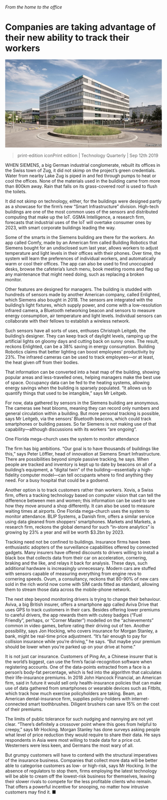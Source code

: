 ###### From the home to the office

# Companies are taking advantage of their new ability to track their workers 

![image](images/20190914_tqp511.jpg) 

> print-edition iconPrint edition | Technology Quarterly | Sep 12th 2019 

WHEN SIEMENS, a big German industrial conglomerate, rebuilt its offices in the Swiss town of Zug, it did not skimp on the project’s green credentials. Water from nearby Lake Zug is piped in and fed through pumps to heat or cool the offices. None of the materials used in the building came from more than 800km away. Rain that falls on its grass-covered roof is used to flush the toilets. 

It did not skimp on technology, either, for the buildings were designed partly as a showcase for the firm’s new “Smart Infrastructure” division. High-tech buildings are one of the most common uses of the sensors and distributed computing that make up the IoT. GSMA Intelligence, a research firm, forecasts that industrial uses of the IoT will overtake consumer ones by 2023, with smart corporate buildings leading the way. 

Some of the smarts in the Siemens building are there for the workers. An app called Comfy, made by an American firm called Building Robotics that Siemens bought for an undisclosed sum last year, allows workers to adjust temperature and light levels in their offices with their phones. Over time, the system will learn the preferences of individual workers, and automatically warm or cool their offices. The app can also be used to find unoccupied desks, browse the cafeteria’s lunch menu, book meeting rooms and flag up any maintenance that might need doing, such as replacing a broken monitor. 

Other features are designed for managers. The building is studded with hundreds of sensors made by another American company, called Enlighted, which Siemens also bought in 2018. The sensors are integrated with the building’s light fixtures, which supply power, and come with a low-resolution infrared camera, a Bluetooth networking beacon and sensors to measure energy consumption, air temperature and light levels. Individual sensors can collaborate with their fellows to establish a wireless network. 

Such sensors have all sorts of uses, enthuses Christoph Leitgeb, the building’s designer. They can keep track of daylight levels, ramping up the artificial lights on gloomy days and cutting back on sunny ones. The result, reckons Enlighted, can be a 38% saving in energy consumption. Building Robotics claims that better lighting can boost employees’ productivity by 23%. The infrared cameras can be used to track employees—or at least, the heat given off from their bodies. 

That information can be converted into a heat map of the building, showing popular areas and less-travelled ones, helping managers make the best use of space. Occupancy data can be fed to the heating systems, allowing energy savings when the building is sparsely populated. “It allows us to quantify things that used to be intangible,” says Mr Leitgeb. 

For now, data gathered by sensors in the Siemens building are anonymous. The cameras see heat blooms, meaning they can record only numbers and general circulation within a building. But more personal tracking is possible, says Mr Leitgeb, via the sensors’ Bluetooth beacons, which could track smartphones or building passes. So far Siemens is not making use of that capability—although discussions with its workers “are ongoing”. 

One Florida mega-church uses the system to monitor attendance 

The firm has big ambitions. “Our goal is to have thousands of buildings like this,” says Peter Löffler, head of innovation at Siemens Smart Infrastructure. There are possibilities beyond simple passive tracking, he says. When people are tracked and inventory is kept up to date by beacons on all of a building’s equipment, a “digital twin” of the building—essentially a high-fidelity computer model—can tell occupants where to find anything they need. For a busy hospital that could be a godsend. 

Another option is to track customers rather than workers. Xovis, a Swiss firm, offers a tracking technology based on computer vision that can tell the difference between men and women; this information can be used to see how they move around a shop differently. It can also be used to measure waiting times at airports. One Florida mega-church uses the system to monitor attendance. BLIP Systems, a Danish firm, offers a similar service using data gleaned from shoppers’ smartphones. Markets and Markets, a research firm, reckons the global demand for such “in-store analytics” is growing by 23% a year and will be worth $3.2bn by 2023. 

Tracking need not be confined to buildings. Insurance firms have been enthusiastic adopters of the surveillance capabilities offered by connected gadgets. Many insurers have offered discounts to drivers willing to install a black box that collects data from their car on acceleration, cornering, braking and the like, and relays it back for analysis. These days, such additional hardware is increasingly unnecessary. Modern cars are stuffed with sensors capable of measuring everything from engine revs to cornering speeds. Ovum, a consultancy, reckons that 80-90% of new cars sold in the rich world now come with SIM cards fitted as standard, allowing them to stream those data across the mobile-phone network. 

The next step beyond monitoring drivers is trying to change their behaviour. Aviva, a big British insurer, offers a smartphone app called Aviva Drive that uses GPS to track customers in their cars. Besides offering lower premiums to careful drivers, the app rewards them with cutesy badges (“Fuel Friendly”, perhaps, or “Corner Master”) modelled on the “achievements” common in video games, before rating their driving out of ten. Another possibility, says Jon Hocking, who covers insurance for Morgan Stanley, a bank, might be real-time price adjustment. “It’s fair enough to pay for collision insurance while you’re driving,” he says. “But maybe your premium should be lower when you’re parked up on your drive at home.” 

It is not just car insurance. Customers of Ping An, a Chinese insurer that is the world’s biggest, can use the firm’s facial-recognition software when registering accounts. One of the data-points extracted from a face is a person’s body-fat percentage, which is fed into the algorithm that calculates their life-insurance premiums. In 2018 John Hancock Financial, an American firm, said in future it would sell only health-insurance policies that can make use of data gathered from smartphones or wearable devices such as Fitbits, which track how much exercise policyholders are taking. Beam, an American dental-insurance firm, supplies policy-holders with internet-connected smart toothbrushes. Diligent brushers can save 15% on the cost of their premiums. 

The limits of public tolerance for such nudging and nannying are not yet clear. “There’s definitely a crossover point where this goes from helpful to creepy,” says Mr Hocking. Morgan Stanley has done surveys asking people what level of price reduction they would require to share their data. He says respondents in Asia were most willing to trade data for a price cut. Westerners were less keen, and Germans the most wary of all. 

But grumpy customers will have to contend with the structural imperatives of the insurance business. Companies that collect more data will be better able to categorise customers as low- or high-risk, says Mr Hocking. In the absence of regulators to stop them, firms employing the latest technology will be able to cream off the lowest-risk business for themselves, leaving their slower rivals to compete for the less profitable clients who remain. That offers a powerful incentive for snooping, no matter how intrusive customers may find it. ■ 

